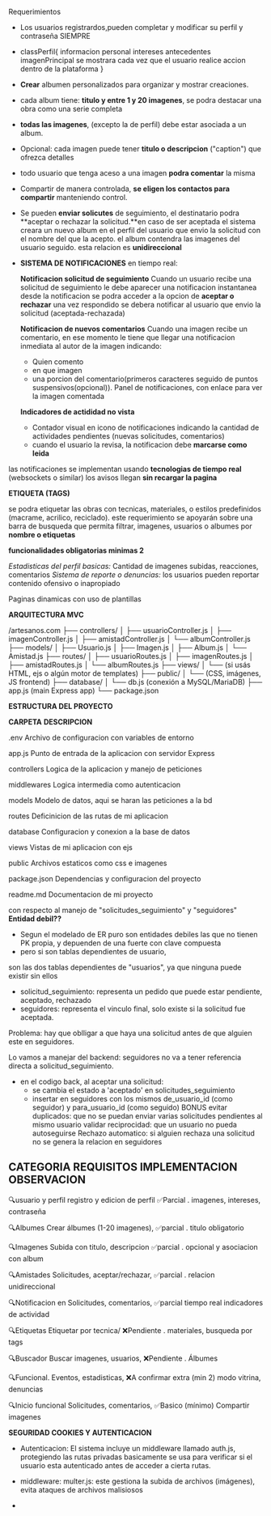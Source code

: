 Requerimientos
- Los usuarios registrardos,pueden completar y modificar su perfil y contraseña SIEMPRE
- classPerfil{
    informacion personal
    intereses
    antecedentes
    imagenPrincipal          se mostrara cada vez que el usuario realice accion dentro de la plataforma
}
- **Crear** albumen personalizados para organizar y mostrar creaciones.

- cada album tiene: **titulo y entre 1 y 20 imagenes**, se podra destacar una obra como una serie completa

- **todas las imagenes**, (excepto la de perfil) debe estar asociada a un album.

- Opcional: cada imagen puede tener **titulo o descripcion** ("caption") que ofrezca detalles

- todo usuario que tenga aceso a una imagen **podra comentar** la misma

- Compartir de manera controlada, **se eligen los contactos para compartir** manteniendo control.

- Se pueden **enviar solicutes** de seguimiento, el destinatario podra **aceptar o rechazar la solicitud.**en caso de ser aceptada el sistema creara un nuevo album en el perfil del usuario que envio la solicitud con el nombre del que la acepto. el album contendra las imagenes del usuario seguido.
esta relacion es **unidireccional**

- **SISTEMA DE NOTIFICACIONES** en tiempo real:

    **Notificacion solicitud de seguimiento** 
    Cuando un usuario recibe una solicitud de seguimiento le debe aparecer una notificacion instantanea
    desde la notificacion se podra acceder a la opcion de **aceptar o rechazar**
    una vez respondido se debera notificar al usuario que envio la solicitud (aceptada-rechazada)

    **Notificacion de nuevos comentarios**
    Cuando una imagen recibe un comentario, en ese momento le tiene que llegar una notificacion inmediata al autor de la imagen indicando:
    - Quien comento
    - en que imagen
    - una porcion del comentario(primeros caracteres seguido de puntos suspensivos(opcional)).
    Panel de notificaciones, con enlace para ver la imagen comentada

    **Indicadores de actididad no vista**
    - Contador visual en icono de notificaciones indicando la cantidad de actividades pendientes (nuevas solicitudes, comentarios)
    - cuando el usuario la revisa, la notificacion debe **marcarse como leida**

las notificaciones se implementan usando **tecnologias de tiempo real** (websockets o similar) los avisos llegan **sin recargar la pagina**

**ETIQUETA (TAGS)**

se podra etiquetar las obras con tecnicas, materiales, o estilos predefinidos (macrame, acrilico, reciclado). este requerimiento se apoyarán sobre una barra de busqueda que permita filtrar, imagenes, usuarios o albumes por **nombre o etiquetas**

**funcionalidades obligatorias minimas 2**

*Estadisticas del perfil basicas:* Cantidad de imagenes subidas, reacciones, comentarios 
*Sistema de reporte o denuncias:* los usuarios pueden reportar contenido ofensivo o inapropiado

Paginas dinamicas con uso de plantillas


**ARQUITECTURA MVC**

/artesanos.com
├── controllers/
│   ├── usuarioController.js
│   ├── imagenController.js
│   ├── amistadController.js
│   └── albumController.js
├── models/
│   ├── Usuario.js
│   ├── Imagen.js
│   ├── Album.js
│   └── Amistad.js
├── routes/
│   ├── usuarioRoutes.js
│   ├── imagenRoutes.js
│   ├── amistadRoutes.js
│   └── albumRoutes.js
├── views/
│   └── (si usás HTML, ejs o algún motor de templates)
├── public/
│   └── (CSS, imágenes, JS frontend)
├── database/
│   └── db.js (conexión a MySQL/MariaDB)
├── app.js (main Express app)
└── package.json


**ESTRUCTURA DEL PROYECTO**

**CARPETA**                          **DESCRIPCION**

.env                                 Archivo de configuracion con variables de entorno

app.js                               Punto de entrada de la aplicacion con servidor Express

controllers                          Logica de la aplicacion y manejo de peticiones

middlewares                          Logica intermedia como autenticacion

models                               Modelo de datos, aqui se haran las peticiones a la bd

routes                               Deficinicion de las rutas de mi aplicacion

database                             Configuracion y conexion a la base de datos

views                                Vistas de mi aplicacion con ejs

public                               Archivos estaticos como css e imagenes

package.json                         Dependencias y configuracion del proyecto

readme.md                            Documentacion de mi proyecto





con respecto al manejo de "solicitudes_seguimiento" y "seguidores" **Entidad debil??**
- Segun el modelado de ER puro son entidades debiles las que no tienen PK propia, y depuenden de una fuerte con clave compuesta
- pero si son tablas dependientes de usuario, 

son las dos tablas dependientes de "usuarios", ya que ninguna puede existir sin ellos
- solicitud_seguimiento: representa un pedido que puede estar pendiente, aceptado, rechazado
- seguidores: representa el vinculo final, solo existe si la solicitud fue aceptada.

Problema: hay que oblligar a que haya una solicitud antes de que alguien este en seguidores.

Lo vamos a manejar del backend: 
seguidores no va a tener referencia directa a solicitud_seguimiento.
- en el codigo back, al aceptar una solicitud: 
    - se cambia el estado a 'aceptado' en solicitudes_seguimiento
    - insertar en seguidores con los mismos de_usuario_id (como seguidor) y para_usuario_id (como seguido)
BONUS
 evitar duplicados: que no se puedan enviar varias solicitudes pendientes al mismo usuario
 validar reciprocidad: que un usuario no pueda autoseguirse
 Rechazo automatico: si alguien rechaza una solicitud no se genera la relacion en seguidores




**CATEGORIA**                  **REQUISITOS**                   **IMPLEMENTACION**                 OBSERVACION
---------------------------------------------------------------------------------------------------------------------
🔍usuario y perfil           registro y edicion de perfil            ✅Parcial
.                          imagenes, intereses, contraseña

🔍Albumes                    Crear álbumes (1-20 imagenes),          ✅parcial
.                          titulo obligatorio

🔍Imagenes                   Subida con titulo, descripcion          ✅parcial
.                          opcional y asociacion con album

🔍Amistades                  Solicitudes, aceptar/rechazar,          ✅parcial
.                          relacion unidireccional

🔍Notificacion en            Solicitudes, comentarios,               ✅parcial
tiempo real                indicadores de actividad

🔍Etiquetas                  Etiquetar por tecnica/                  ❌Pendiente
.                          materiales, busqueda por tags

🔍Buscador                   Buscar imagenes, usuarios,              ❌Pendiente
.                          Álbumes

🔍Funcional.                 Eventos, estadisticas,                  ❌A confirmar
extra (min 2)              modo vitrina, denuncias

🔍Inicio funcional           Solicitudes, comentarios,               ✅Basico
(mínimo)                   Compartir imagenes

**SEGURIDAD COOKIES Y AUTENTICACION**
- Autenticacion: El sistema incluye un middleware llamado auth.js, protegiendo las rutas privadas
  basicamente se usa para verificar si el usuario esta autenticado antes de acceder a cierta rutas.

- middleware: multer.js: este gestiona la subida de archivos (imágenes), evita ataques de archivos malisiosos

- 